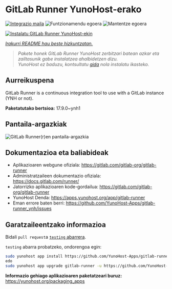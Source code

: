<!--
Ohart ongi: README hau automatikoki sortu da <https://github.com/YunoHost/apps/tree/master/tools/readme_generator>ri esker
EZ editatu eskuz.
-->

# GitLab Runner YunoHost-erako

[![Integrazio maila](https://apps.yunohost.org/badge/integration/gitlab-runner)](https://ci-apps.yunohost.org/ci/apps/gitlab-runner/)
![Funtzionamendu egoera](https://apps.yunohost.org/badge/state/gitlab-runner)
![Mantentze egoera](https://apps.yunohost.org/badge/maintained/gitlab-runner)

[![Instalatu GitLab Runner YunoHost-ekin](https://install-app.yunohost.org/install-with-yunohost.svg)](https://install-app.yunohost.org/?app=gitlab-runner)

*[Irakurri README hau beste hizkuntzatan.](./ALL_README.md)*

> *Pakete honek GitLab Runner YunoHost zerbitzari batean azkar eta zailtasunik gabe instalatzea ahalbidetzen dizu.*  
> *YunoHost ez baduzu, kontsultatu [gida](https://yunohost.org/install) nola instalatu ikasteko.*

## Aurreikuspena

GitLab Runner is a continuous integration tool to use with a GitLab instance (YNH or not).


**Paketatutako bertsioa:** 17.9.0~ynh1

## Pantaila-argazkiak

![GitLab Runner(r)en pantaila-argazkia](./doc/screenshots/ci-cd-test-deploy-illustration_2x.png)

## Dokumentazioa eta baliabideak

- Aplikazioaren webgune ofiziala: <https://gitlab.com/gitlab-org/gitlab-runner>
- Administratzaileen dokumentazio ofiziala: <https://docs.gitlab.com/runner/>
- Jatorrizko aplikazioaren kode-gordailua: <https://gitlab.com/gitlab-org/gitlab-runner>
- YunoHost Denda: <https://apps.yunohost.org/app/gitlab-runner>
- Eman errore baten berri: <https://github.com/YunoHost-Apps/gitlab-runner_ynh/issues>

## Garatzaileentzako informazioa

Bidali `pull request`a [`testing` abarrera](https://github.com/YunoHost-Apps/gitlab-runner_ynh/tree/testing).

`testing` abarra probatzeko, ondorengoa egin:

```bash
sudo yunohost app install https://github.com/YunoHost-Apps/gitlab-runner_ynh/tree/testing --debug
edo
sudo yunohost app upgrade gitlab-runner -u https://github.com/YunoHost-Apps/gitlab-runner_ynh/tree/testing --debug
```

**Informazio gehiago aplikazioaren paketatzeari buruz:** <https://yunohost.org/packaging_apps>
